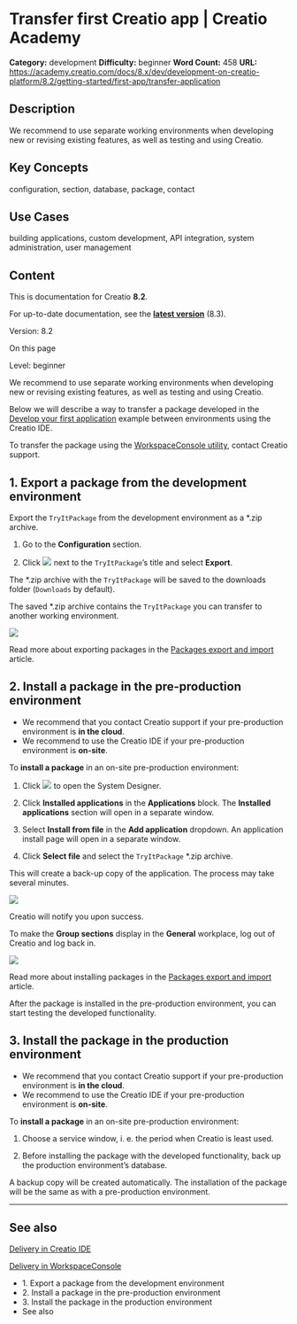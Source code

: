 # Transfer first Creatio app | Creatio Academy

**Category:** development **Difficulty:** beginner **Word Count:** 458 **URL:**
https://academy.creatio.com/docs/8.x/dev/development-on-creatio-platform/8.2/getting-started/first-app/transfer-application

## Description

We recommend to use separate working environments when developing new or
revising existing features, as well as testing and using Creatio.

## Key Concepts

configuration, section, database, package, contact

## Use Cases

building applications, custom development, API integration, system
administration, user management

## Content

This is documentation for Creatio **8.2**.

For up-to-date documentation, see the
**[latest version](/docs/8.x/dev/development-on-creatio-platform/getting-started/first-app/transfer-application)**
(8.3).

Version: 8.2

On this page

Level: beginner

We recommend to use separate working environments when developing new or
revising existing features, as well as testing and using Creatio.

Below we will describe a way to transfer a package developed in the
[Develop your first application](https://academy.creatio.com/docs/8.x/dev/development-on-creatio-platform/category/app-development)
example between environments using the Creatio IDE.

To transfer the package using the
[WorkspaceConsole utility](https://academy.creatio.com/documents?ver=8.2&id=15207),
contact Creatio support.

## 1\. Export a package from the development environment​

Export the `TryItPackage` from the development environment as a \*.zip archive.

1. Go to the **Configuration** section.

2. Click
   ![](https://academy.creatio.com/sites/default/files/documentation/sdk/ru/BPMonlineWebSDK/Screenshots/SettingUpEnvironments/scr_Package_Settings.png)
   next to the `TryItPackage`’s title and select **Export**.

The \*.zip archive with the `TryItPackage` will be saved to the downloads folder
(`Downloads` by default).

The saved \*.zip archive contains the `TryItPackage` you can transfer to another
working environment.

![](https://academy.creatio.com/sites/default/files/documentation/sdk/ru/BPMonlineWebSDK/Screenshots/SettingUpEnvironments/7.17/scr_Export_Package.gif)

Read more about exporting packages in the
[Packages export and import](https://academy.creatio.com/documents?ver=8.2&id=15203&anchor=title-1226-1)
article.

## 2\. Install a package in the pre-production environment​

- We recommend that you contact Creatio support if your pre-production
  environment is **in the cloud**.
- We recommend to use the Creatio IDE if your pre-production environment is
  **on-site**.

To **install a package** in an on-site pre-production environment:

1. Click
   ![](https://academy.creatio.com/sites/default/files/documentation/sdk/ru/BPMonlineWebSDK/Screenshots/SettingUpEnvironments/scr_Settings_button.png)
   to open the System Designer.

2. Click **Installed applications** in the **Applications** block. The
   **Installed applications** section will open in a separate window.

3. Select **Install from file** in the **Add application** dropdown. An
   application install page will open in a separate window.

4. Click **Select file** and select the `TryItPackage` \*.zip archive.

This will create a back-up copy of the application. The process may take several
minutes.

![](https://academy.creatio.com/sites/default/files/documentation/sdk/ru/BPMonlineWebSDK/Screenshots/SettingUpEnvironments/7.17/scr_Install_Package.gif)

Creatio will notify you upon success.

To make the **Group sections** display in the **General** workplace, log out of
Creatio and log back in.

![](https://academy.creatio.com/sites/default/files/documentation/sdk/ru/BPMonlineWebSDK/Screenshots/SettingUpEnvironments/scr_Group_Sections.png)

Read more about installing packages in the
[Packages export and import](https://academy.creatio.com/documents?ver=8.2&id=15203&anchor=title-1226-1)
article.

After the package is installed in the pre-production environment, you can start
testing the developed functionality.

## 3\. Install the package in the production environment​

- We recommend that you contact Creatio support if your pre-production
  environment is **in the cloud**.
- We recommend to use the Creatio IDE if your pre-production environment is
  **on-site**.

To **install a package** in an on-site pre-production environment:

1. Choose a service window, i. e. the period when Creatio is least used.

2. Before installing the package with the developed functionality, back up the
   production environment’s database.

A backup copy will be created automatically. The installation of the package
will be the same as with a pre-production environment.

---

## See also​

[Delivery in Creatio IDE](https://academy.creatio.com/documents?ver=8.2&id=15203)

[Delivery in WorkspaceConsole](https://academy.creatio.com/documents?ver=8.2&id=15207)

- 1\. Export a package from the development environment
- 2\. Install a package in the pre-production environment
- 3\. Install the package in the production environment
- See also
